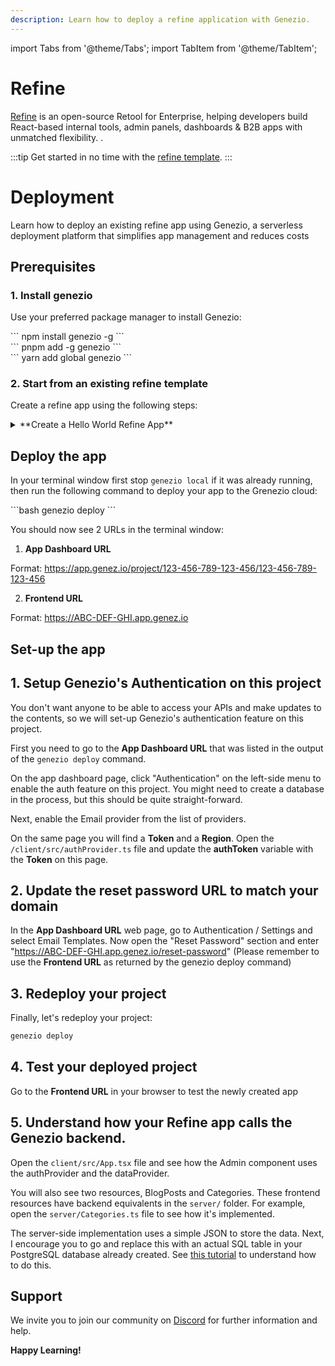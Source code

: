 ```yaml
---
description: Learn how to deploy a refine application with Genezio.
---
```


import Tabs from '@theme/Tabs';
import TabItem from '@theme/TabItem';

# Refine

<head>
    <title>Refine | Genezio Documentation</title>
</head>

[Refine](https://refine.dev) is an open-source Retool for Enterprise, helping developers build React-based internal tools, admin panels, dashboards & B2B apps with unmatched flexibility.
.

:::tip
Get started in no time with the [refine template](https://app.genez.io/start/deploy?repository=https://github.com/Genez-io/refine-genezio&base_path=example-json).
:::

# Deployment

Learn how to deploy an existing refine app using Genezio, a serverless deployment platform that simplifies app management and reduces costs


## Prerequisites

### 1. Install genezio

Use your preferred package manager to install Genezio:

<Tabs>
  <TabItem className="tab-item" value="npm" label="npm">
<div id="step1-install-npm">
  ```
  npm install genezio -g
  ```
  </div>
  </TabItem>
  <TabItem className="tab-item" value="pnpm" label="pnpm">
  <div id="step1-install-pnpm">
  ```
  pnpm add -g genezio
  ```
  </div>
  </TabItem>
  <TabItem  className="tab-item" value="yarn" label="yarn">
  <div id="step1-install-yarn">
  ```
  yarn add global genezio
  ```
  </div>
  </TabItem>
</Tabs>

### 2. Start from an existing refine template

Create a refine app using the following steps:

<details>
  <summary>**Create a Hello World Refine App**</summary>

### 1. Fork our refine template repository on github

Go to https://github.com/Genez-io/refine-genezio/fork and fork the repo


### 2. Clone the newly created repository locally


```bash
git clone YOUR_REPO_URL
cd refine-genezio/example-json
```

### 3. Run the refine App locally

Run the following command to start the refine app:

<div>
  ```bash
  genezio local
  ```
</div>

### 4. Test the refine App locally

Open a web browser and navigate to http://localhost:5173/ to see the app running.

</details>

## Deploy the app

In your terminal window first stop `genezio local` if it was already running, then run the following command to deploy your app to the Grenezio cloud:

<div>
  ```bash
  genezio deploy
  ```
</div>

You should now see 2 URLs in the terminal window:

1. **App Dashboard URL**

  Format: https://app.genez.io/project/123-456-789-123-456/123-456-789-123-456

2. **Frontend URL**

 Format:  https://ABC-DEF-GHI.app.genez.io

## Set-up the app

## 1. Setup Genezio's Authentication on this project

You don't want anyone to be able to access your APIs and make updates to the contents, so we will set-up Genezio's authentication feature on this project.

First you need to go to the **App Dashboard URL** that was listed in the output of the `genezio deploy` command.

On the app dashboard page, click "Authentication" on the left-side menu to enable the auth feature on this project. You might need to create a database in the process, but this should be quite straight-forward.

Next, enable the Email provider from the list of providers.

On the same page you will find a **Token** and a **Region**. Open the `/client/src/authProvider.ts` file and update the **authToken** variable with the **Token** on this page.

## 2. Update the reset password URL to match your domain

In the **App Dashboard URL** web page, go to Authentication / Settings and select Email Templates.
Now open the "Reset Password" section and enter "https://ABC-DEF-GHI.app.genez.io/reset-password" (Please remember to use the **Frontend URL** as returned by the genezio deploy command)

## 3. Redeploy your project

Finally, let's redeploy your project:

```bash
genezio deploy
```

## 4. Test your deployed project

Go to the **Frontend URL** in your browser to test the newly created app

## 5. Understand how your Refine app calls the Genezio backend.

Open the `client/src/App.tsx` file and see how the Admin component uses the authProvider and the dataProvider.

You will also see two resources, BlogPosts and Categories. These frontend resources have backend equivalents in the `server/` folder. For example, open the `server/Categories.ts` file to see how it's implemented.

The server-side implementation uses a simple JSON to store the data. Next, I encourage you to go and replace this with an actual SQL table in your PostgreSQL database already created. See [this tutorial](/docs/tutorials/connect-to-postgres-powered-by-neon/) to understand how to do this.

## Support <a href="#support" id="support"></a>

We invite you to join our community on [Discord](https://discord.gg/uc9H5YKjXv) for further information and help.

**Happy Learning!**
